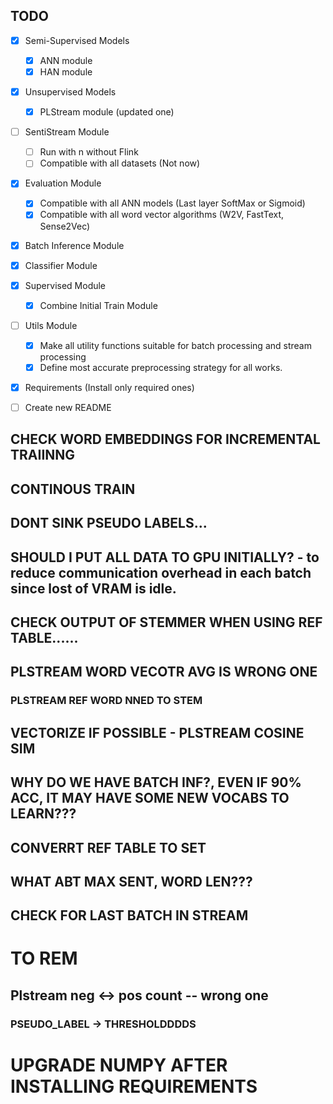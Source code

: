 ## TODO

- [x] Semi-Supervised Models
    - [x] ANN module
    - [x] HAN module
- [x] Unsupervised Models
    - [x] PLStream module (updated one)
- [ ] SentiStream Module
    - [ ] Run with n without Flink
    - [ ] Compatible with all datasets (Not now)
- [x] Evaluation Module
    - [x] Compatible with all ANN models (Last layer SoftMax or Sigmoid)
    - [x] Compatible with all word vector algorithms (W2V, FastText, Sense2Vec)
- [x] Batch Inference Module
- [x] Classifier Module
- [x] Supervised Module
    - [x] Combine Initial Train Module
- [ ] Utils Module
    - [x] Make all utility functions suitable for batch processing and stream processing
    - [x] Define most accurate preprocessing strategy for all works.
- [x] Requirements (Install only required ones)
- [ ] Create new README



## CHECK WORD EMBEDDINGS FOR INCREMENTAL TRAIINNG
## CONTINOUS TRAIN
## DONT SINK PSEUDO LABELS...
## SHOULD I PUT ALL DATA TO GPU INITIALLY? - to reduce communication overhead in each batch since lost of VRAM is idle.
## CHECK OUTPUT OF STEMMER WHEN USING REF TABLE......
## PLSTREAM WORD VECOTR AVG IS WRONG ONE

### PLSTREAM REF WORD NNED TO STEM

## VECTORIZE IF POSSIBLE - PLSTREAM COSINE SIM

## WHY DO WE HAVE BATCH INF?, EVEN IF 90% ACC, IT MAY HAVE SOME NEW VOCABS TO LEARN???
## CONVERRT REF TABLE TO SET 

## WHAT ABT MAX SENT, WORD LEN???

## CHECK FOR LAST BATCH IN STREAM

# TO REM

## Plstream neg <-> pos count -- wrong one


### PSEUDO_LABEL -> THRESHOLDDDDS


# UPGRADE NUMPY AFTER INSTALLING REQUIREMENTS